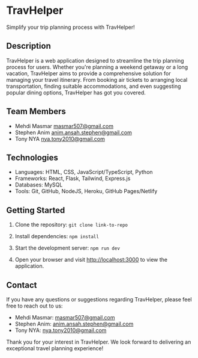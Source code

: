 # TravHelper

Simplify your trip planning process with TravHelper!

## Description

TravHelper is a web application designed to streamline the trip planning process for users. Whether you're planning a weekend getaway or a long vacation, TravHelper aims to provide a comprehensive solution for managing your travel itinerary. From booking air tickets to arranging local transportation, finding suitable accommodations, and even suggesting popular dining options, TravHelper has got you covered.

## Team Members

- Mehdi Masmar <masmar507@gmail.com>
- Stephen Anim <anim.ansah.stephen@gmail.com>
- Tony NYA <nya.tony2010@gmail.com>

## Technologies

- Languages: HTML, CSS, JavaScript/TypeScript, Python
- Frameworks: React, Flask, Tailwind, Express.js
- Databases: MySQL
- Tools: Git, GitHub, NodeJS, Heroku, GitHub Pages/Netlify

## Getting Started

1. Clone the repository: `git clone link-to-repo`

2. Install dependencies: `npm install`

3. Start the development server: `npm run dev`

4. Open your browser and visit [http://localhost:3000](http://localhost:5173) to view the application.

## Contact

If you have any questions or suggestions regarding TravHelper, please feel free to reach out to us:

- Mehdi Masmar: <masmar507@gmail.com>
- Stephen Anim: <anim.ansah.stephen@gmail.com>
- Tony NYA: <nya.tony2010@gmail.com>

Thank you for your interest in TravHelper. We look forward to delivering an exceptional travel planning experience!
